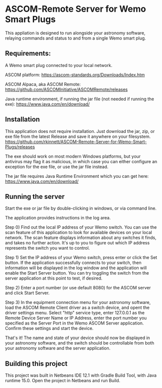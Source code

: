 # ASCOM-Remote Server for Wemo Smart Plugs
This appliation is designed to run alongside your astronomy software, relaying commands and status to and from a single Wemo smart plug.
  
## Requirements:
A Wemo smart plug connected to your local network.
  
ASCOM platform:  https://ascom-standards.org/Downloads/Index.htm
  
ASCOM Alpaca, aka ASCOM Remote:  https://github.com/ASCOMInitiative/ASCOMRemote/releases
  
Java runtime environment, if running the jar file (not needed if running the exe):  https://www.java.com/en/download/
  
  
## Installation
This application does not require installation.  Just download the jar, zip, or exe file from the latest Release and save it anywhere on your filesystem.  
https://github.com/rkinnett/ASCOM-Remote-Server-for-Wemo-Smart-Plugs/releases
  
The exe should work on most modern Windows platforms, but your antivirus may flag it as malicious, in which case you can either configure an exception for the exe file, or use the jar file instead.
  
The jar file requires Java Runtime Environment which you can get here:  https://www.java.com/en/download/
  
## Running the server
Start the exe or jar file by double-clicking in windows, or via command line.
  
The application provides instructions in the log area.
  
Step 0) Find out the local IP address of your Wemo switch.  You can use the scan feature of this application to look for available devices on your local network.  The scan feature displays information about any switches it finds, and takes no further action.  It's up to you to figure out which IP address represents the switch you want to control.
  
Step 1) Set the IP address of your Wemo switch, press enter or click the Set button.  If the application successfully connects to your switch, then information will be displayed in the log window and the application will enable the Start Server button.  You can try toggling the switch from the server application at this point to test, if desired.
  
Step 2) Enter a port number (or use default 8080) for the ASCOM server and click Start Server.
  
Step 3) In the equipment connection menu for your astronomy software, load the ASCOM Remote Client driver as a switch device, and opent the driver settings menu.  Select "http" service type, enter 127.0.0.1 as the Remote Device Server Name or IP Address, enter the port number you specified as the Server Port in the Wemo ASCOM Server application.  Confirm these settings and start the device.
  
That's it!  The name and state of your device should now be displayed in your astronomy software, and the switch should be controllable from both your astronomy software and the server application.
  
## Building this project
This project was built in Netbeans IDE 12.1 with Gradle Build Tool, with Java runtime 15.0.  Open the project in Netbeans and run Build.
